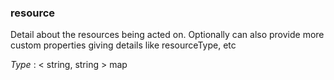 
<a name="resource"></a>
### resource
Detail about the resources being acted on. Optionally can also provide more custom properties giving details like resourceType, etc

*Type* : < string, string > map




